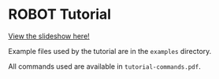 # ROBOT Tutorial

[View the slideshow here!](http://htmlpreview.github.io/?https://github.com/rctauber/robot-tutorial/blob/master/robot-tutorial.html)

Example files used by the tutorial are in the `examples` directory.

All commands used are available in `tutorial-commands.pdf`.
